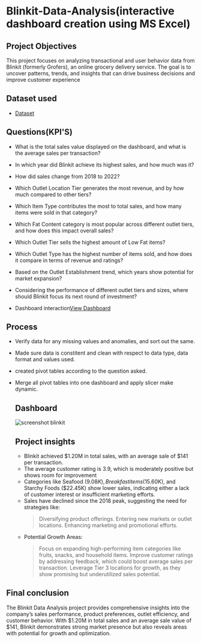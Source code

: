 # Blinkit-Data-Analysis(interactive dashboard creation using MS Excel)
## Project Objectives
This project focuses on analyzing transactional and user behavior data from Blinkit (formerly Grofers), an online grocery delivery service. The goal is to uncover patterns, trends, and insights that can drive business decisions and improve customer experience

## Dataset used
- <a href="https://github.com/Bharath-2112/Data-Analysis-Dashboard/blob/c1d64ebca8ba6d252bc529a2f22921c20376457c/Blinkit%20Data%20Analysis.xlsx">Dataset</a>

## Questions(KPI'S)
- What is the total sales value displayed on the dashboard, and what is the average sales per transaction?
- In which year did Blinkit achieve its highest sales, and how much was it?
- How did sales change from 2018 to 2022?
- Which Outlet Location Tier generates the most revenue, and by how much compared to other tiers?
- Which Item Type contributes the most to total sales, and how many items were sold in that category?
- Which Fat Content category is most popular across different outlet tiers, and how does this impact overall sales?
- Which Outlet Tier sells the highest amount of Low Fat items?
- Which Outlet Type has the highest number of items sold, and how does it compare in terms of revenue and ratings?
- Based on the Outlet Establishment trend, which years show potential for market expansion?
- Considering the performance of different outlet tiers and sizes, where should Blinkit focus its next round of investment?

- Dashboard interaction<a href="https://github.com/Bharath-2112/Data-Analysis-Dashboard/blob/main/Blinkit%20Data%20Analysis.xlsx">View Dashboard</a>

## Process 
- Verify data for any missing values and anomalies, and sort out the same.
- Made sure data is constitent and clean with respect to data type, data format and values used.
- created pivot tables according to the question asked.
- Merge all pivot tables into one dashboard and apply slicer make dynamic.

  ## Dashboard

  ![screenshot blinkit](https://github.com/user-attachments/assets/2c2633c3-585e-42dc-ba77-19b07d1708da)

  ## Project insights
  - Blinkit achieved $1.20M in total sales, with an average sale of $141 per transaction.
  - The average customer rating is 3.9, which is moderately positive but shows room for improvement
  - Categories like Seafood ($9.08K), Breakfast items ($15.60K), and Starchy Foods ($22.45K) show lower sales, indicating either a lack of customer interest or insufficient marketing efforts.
  - Sales have declined since the 2018 peak, suggesting the need for strategies like:
    >Diversifying product offerings.
    >Entering new markets or outlet locations.
    >Enhancing marketing and promotional efforts.
  - Potential Growth Areas:
    >Focus on expanding high-performing item categories like fruits, snacks, and household items.
    >Improve customer ratings by addressing feedback, which could boost average sales per transaction.
    >Leverage Tier 3 locations for growth, as they show promising but underutilized sales potential.

## Final conclusion
The Blinkit Data Analysis project provides comprehensive insights into the company’s sales performance, product preferences, outlet efficiency, and customer behavior. With $1.20M in total sales and an average sale value of $141, Blinkit demonstrates strong market presence but also reveals areas with potential for growth and optimization.
  
